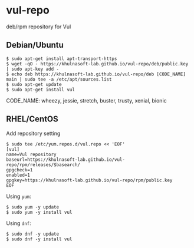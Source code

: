 # vul-repo
deb/rpm repository for Vul

## Debian/Ubuntu

```
$ sudo apt-get install apt-transport-https
$ wget -qO - https://khulnasoft-lab.github.io/vul-repo/deb/public.key | sudo apt-key add -
$ echo deb https://khulnasoft-lab.github.io/vul-repo/deb [CODE_NAME] main | sudo tee -a /etc/apt/sources.list
$ sudo apt-get update
$ sudo apt-get install vul
```

CODE_NAME: wheezy, jessie, stretch, buster, trusty, xenial, bionic

## RHEL/CentOS

Add repository setting

```
$ sudo tee /etc/yum.repos.d/vul.repo << 'EOF'
[vul]
name=Vul repository
baseurl=https://khulnasoft-lab.github.io/vul-repo/rpm/releases/$basearch/
gpgcheck=1
enabled=1
gpgkey=https://khulnasoft-lab.github.io/vul-repo/rpm/public.key
EOF
```
Using `yum`:
```
$ sudo yum -y update
$ sudo yum -y install vul
```
Using `dnf`:
```
$ sudo dnf -y update
$ sudo dnf -y install vul
```
